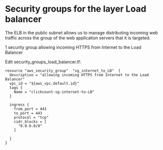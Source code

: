 # Security groups for the layer Load balancer

The ELB in the public subnet allows us to manage 
distributing incoming web traffic across the group of the web application servers that it is targeted.

1 security group allowing incoming HTTPS from Internet to the Load Balancer


Edit security_groups_load_balancer.tf:
```console
resource "aws_security_group"  "sg_internet_to_LB"  {
  description = "allowing incoming HTTPS from Internet to the Load Balancer"
  vpc_id = "${aws_vpc.default.id}"
  tags {
    Name = "clickcount-sg-internet-to-LB"
  }
  
  ingress {
    from_port = 443
    to_port = 443
    protocol = "tcp"
    cidr_blocks = [
      "0.0.0.0/0"
    ]
  
  }
}

```
